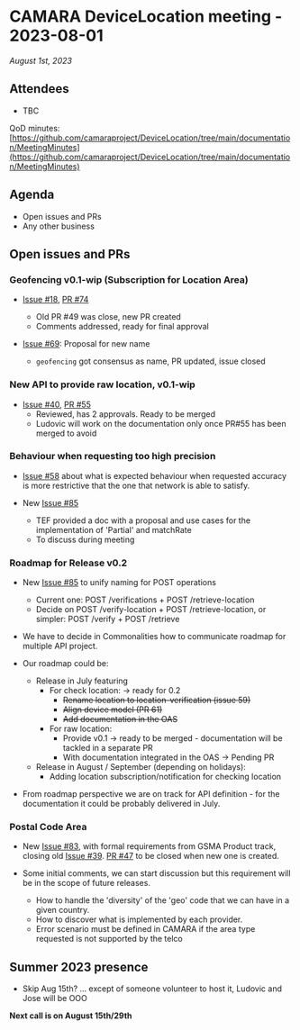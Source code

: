 # CAMARA DeviceLocation meeting - 2023-08-01

*August 1st, 2023*

## Attendees

* TBC


QoD minutes: [https://github.com/camaraproject/DeviceLocation/tree/main/documentation/MeetingMinutes](https://github.com/camaraproject/DeviceLocation/tree/main/documentation/MeetingMinutes)

## Agenda

* Open issues and PRs
* Any other business

## Open issues and PRs


### Geofencing v0.1-wip (Subscription for Location Area) 

* [Issue #18](https://github.com/camaraproject/DeviceLocation/issues/18), [PR #74](https://github.com/camaraproject/DeviceLocation/pull/74)
  - Old PR #49 was close, new PR created
  - Comments addressed, ready for final approval
 
* [Issue #69](https://github.com/camaraproject/DeviceLocation/issues/69): Proposal for new name
  - `geofencing` got consensus as name, PR updated, issue closed


### New API to provide raw location, v0.1-wip

* [Issue #40](https://github.com/camaraproject/DeviceLocation/issues/40), [PR #55](https://github.com/camaraproject/DeviceLocation/pull/55)
  - Reviewed, has 2 approvals. Ready to be merged
  - Ludovic will work on the documentation only once PR#55 has been merged to avoid 


### Behaviour when requesting too high precision

* [Issue #58](https://github.com/camaraproject/DeviceLocation/issues/58) about what is expected behaviour when requested accuracy is more restrictive that the one that network is able to satisfy. 

* New [Issue #85](https://github.com/camaraproject/DeviceLocation/issues/85)
  - TEF provided a doc with a proposal and use cases for the implementation of 'Partial' and matchRate
  - To discuss during meeting

### Roadmap for Release v0.2

* New [Issue #85](https://github.com/camaraproject/DeviceLocation/issues/85) to unify naming for POST operations
  - Current one: POST /verifications + POST /retrieve-location
  - Decide on POST /verify-location + POST /retrieve-location, or simpler: POST /verify + POST /retrieve

* We have to decide in Commonalities how to communicate roadmap for multiple API project.

* Our roadmap could be: 
  - Release in July featuring 
    - For check location: -> ready for 0.2
      - ~~Rename location to location-verification (issue 59)~~
      - ~~Align device model (PR 61)~~
      - ~~Add documentation in the OAS~~
    - For raw location: 
      - Provide v0.1 -> ready to be merged - documentation will be tackled in a separate PR
      - With documentation integrated in the OAS -> Pending PR
  - Release in August / September (depending on holidays):  
    - Adding location subscription/notification for checking location

* From roadmap perspective we are on track for API definition - for the documentation it could be probably delivered in July. 


### Postal Code Area

* New [Issue #83](https://github.com/camaraproject/DeviceLocation/issues/83), with formal requirements from GSMA Product track, closing old [Issue #39](https://github.com/camaraproject/DeviceLocation/issues/39). [PR #47](https://github.com/camaraproject/DeviceLocation/pull/47) to be closed when new one is created.

* Some initial comments, we can start discussion but this requirement will be in the scope of future releases.
  - How to handle the 'diversity' of the 'geo' code that we can have in a given country.
  - How to discover what is implemented by each provider.
  - Error scenario must be defined in CAMARA if the area type requested is not supported by the telco


## Summer 2023 presence

* Skip Aug 15th? … except of someone volunteer to host it, Ludovic and Jose will be OOO


<p>

**Next call is on August 15th/29th**
